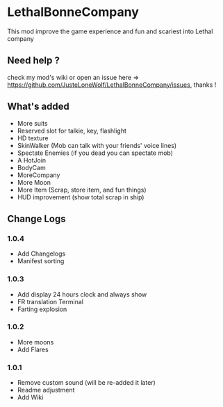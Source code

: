 # LethalBonneCompany

This mod improve the game experience and fun and scariest into Lethal company

## Need help ? 

check my mod's wiki or open an issue here => https://github.com/JusteLoneWolf/LethalBonneCompany/issues, thanks ! 

## What's added

 - More suits
 - Reserved slot for talkie, key, flashlight
 - HD texture
 - SkinWalker (Mob can talk with your friends' voice lines)
 - Spectate Enemies (if you dead you can spectate mob)
 - A HotJoin
 - BodyCam
 - MoreCompany
 - More Moon
 - More Item (Scrap, store item, and fun things)
 - HUD improvement (show total scrap in ship)
 

## Change Logs

### 1.0.4
 - Add Changelogs
 - Manifest sorting

### 1.0.3

 - Add display 24 hours clock and always show
 - FR translation Terminal
 - Farting explosion

### 1.0.2

 - More moons
 - Add Flares

### 1.0.1

 - Remove custom sound (will be re-added it later)
 - Readme adjustment
 - Add Wiki
